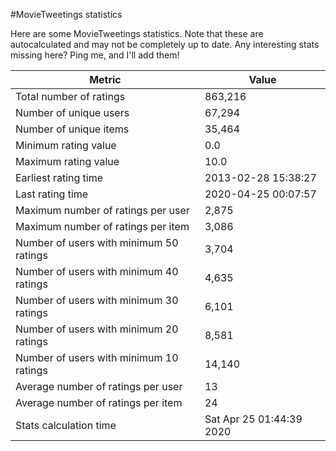 #MovieTweetings statistics

Here are some MovieTweetings statistics. Note that these are autocalculated and may not be completely up to date. Any interesting stats missing here? Ping me, and I'll add them!

Metric | Value
--- | ---
Total number of ratings                 | 863,216
Number of unique users                  | 67,294
Number of unique items                  | 35,464
Minimum rating value                    | 0.0
Maximum rating value                    | 10.0
Earliest rating time                    | 2013-02-28 15:38:27
Last rating time                        | 2020-04-25 00:07:57
Maximum number of ratings per user      | 2,875
Maximum number of ratings per item      | 3,086
Number of users with minimum 50 ratings | 3,704
Number of users with minimum 40 ratings | 4,635
Number of users with minimum 30 ratings | 6,101
Number of users with minimum 20 ratings | 8,581
Number of users with minimum 10 ratings | 14,140
Average number of ratings per user      | 13
Average number of ratings per item      | 24
Stats calculation time                  | Sat Apr 25 01:44:39 2020

